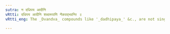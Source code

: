 ```yaml
---
sutra: न दधिपय आदीनि
vRtti: दधिपय आदीनि शब्दरूपाणि नैकवद्भवन्ति ॥
vRtti_eng: The _Dvandva_ compounds like '_dadhipaya_' &c., are not singular.

---
```

